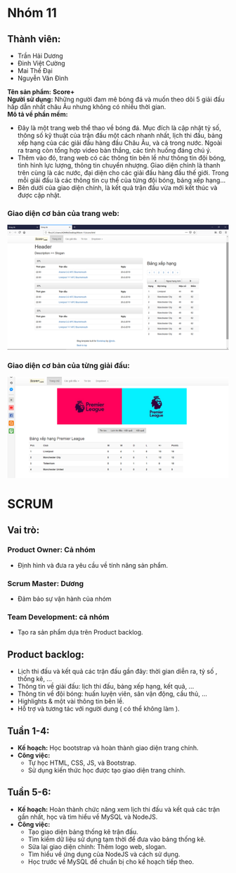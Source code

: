 # Nhóm 11
## Thành viên:
   - Trần Hải Dương
   - Đinh Việt Cường
   - Mai Thế Đại
   - Nguyễn Văn Đình

**Tên sản phẩm:** **Score+**  
**Người sử dụng:** Những người đam mê bóng đá và muốn theo dõi 5 giải đấu hấp dẫn nhất châu Âu nhưng không có nhiều thời gian.  
**Mô tả về phần mềm:**
   - Đây là một trang web thể thao về bóng đá. Mục đích là cập nhật tỷ số, thông số kỹ thuật của trận đấu một cách nhanh nhất, lịch thi đấu, bảng xếp hạng của các giải đấu hàng đầu Châu Âu, và cả trong nước. Ngoài ra trang còn tổng hợp video bàn thắng, các tình huống đáng chú ý.  
   - Thêm vào đó, trang web có các thông tin bên lề như thông tin đội bóng, tình hình lực lượng, thông tin chuyển nhượng. Giao diện chính là thanh trên cùng là các nước, đại diện cho các giải đấu hàng đầu thế giới. Trong mỗi giải đấu là các thông tin cụ thể của từng đội bóng, bảng xếp hạng...  
   - Bên dưới của giao diện chính, là kết quả trận đấu vừa mới kết thúc và được cập nhật.  
###    Giao diện cơ bản của trang web:
![alt](Interface.png)
###    Giao diện cơ bản của từng giải đấu:
![alt](Premier-league.png)
   # SCRUM
## Vai trò:
###	Product Owner: Cả nhóm
   - Định hình và đưa ra yêu cầu về tính năng sản phẩm.
###	Scrum Master: Dương
   - Đảm bảo sự vận hành của nhóm
###	Team Development: cả nhóm
   - Tạo ra sản phẩm dựa trên Product backlog.
## Product backlog:
-	Lịch thi đấu và kết quả các trận đấu gần đây: thời gian diễn ra, tỷ số , thống kê, …
-	Thông tin về giải đấu: lịch thi đấu, bảng xếp hạng, kết quả, …
-	Thông tin về đội bóng: huấn luyện viên, sân vận động, cầu thủ, …
-	Highlights & một vài thông tin bên lề.
-	Hỗ trợ và tương tác với người dung ( có thể không làm ).
## Tuần 1-4:
-	**Kế hoạch:** Học bootstrap và hoàn thành giao diện trang chính.
-  **Công việc:**
   - Tự học HTML, CSS, JS, và Bootstrap.
   - Sử dụng kiến thức học được tạo giao diện trang chính.
## Tuần 5-6:
-	**Kế hoạch:** Hoàn thành chức năng xem lịch thi đấu và kết quả các trận gần nhất, học và tìm hiểu về MySQL và NodeJS.
-  **Công việc:**
   - Tạo giao diện bảng thống kê trận đấu.
   - Tìm kiếm dữ liệu sử dụng tạm thời để đưa vào bảng thống kê.
   - Sửa lại giao diện chính: Thêm logo web, slogan.
   - Tìm hiểu về ứng dụng của NodeJS và cách sử dụng. 
   - Học trước về MySQL để chuẩn bị cho kế hoạch tiếp theo.

